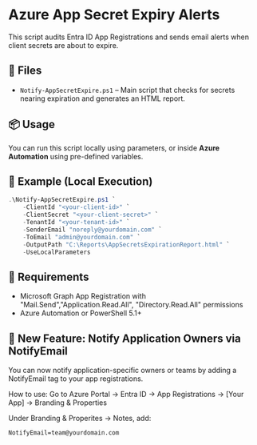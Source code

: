 # Azure App Secret Expiry Alerts

This script audits Entra ID App Registrations and sends email alerts when client secrets are about to expire.

## 📁 Files

- `Notify-AppSecretExpire.ps1` – Main script that checks for secrets nearing expiration and generates an HTML report.

## 📦 Usage

You can run this script locally using parameters, or inside **Azure Automation** using pre-defined variables.

## 🧪 Example (Local Execution)

```powershell
.\Notify-AppSecretExpire.ps1 `
    -ClientId "<your-client-id>" `
    -ClientSecret "<your-client-secret>" `
    -TenantId "<your-tenant-id>" `
    -SenderEmail "noreply@yourdomain.com" `
    -ToEmail "admin@yourdomain.com" `
    -OutputPath "C:\Reports\AppSecretsExpirationReport.html" `
    -UseLocalParameters
```
## 🔐 Requirements

- Microsoft Graph App Registration with "Mail.Send","Application.Read.All", "Directory.Read.All"  permissions
- Azure Automation or PowerShell 5.1+

## 🔔 New Feature: Notify Application Owners via NotifyEmail

You can now notify application-specific owners or teams by adding a NotifyEmail tag to your app registrations.

How to use:
Go to Azure Portal → Entra ID → App Registrations → [Your App] → Branding & Properties

Under Branding & Properites → Notes, add:

```
NotifyEmail=team@yourdomain.com
```
